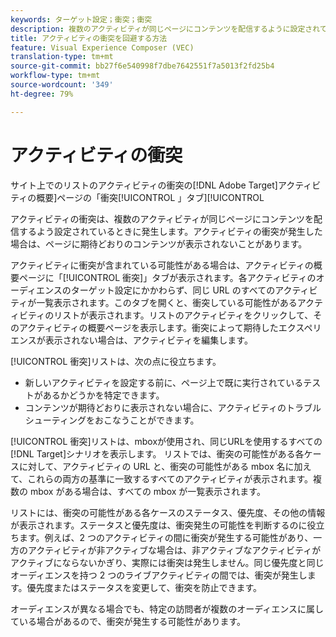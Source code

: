 ```yaml
---
keywords: ターゲット設定；衝突；衝突
description: 複数のアクティビティが同じページにコンテンツを配信するように設定されている場合、衝突が発生します。 Adobe Targetを使用する場合の衝突を回避する方法を説明します。
title: アクティビティの衝突を回避する方法
feature: Visual Experience Composer (VEC)
translation-type: tm+mt
source-git-commit: bb27f6e540998f7dbe7642551f7a5013f2fd25b4
workflow-type: tm+mt
source-wordcount: '349'
ht-degree: 79%

---
```



# アクティビティの衝突

サイト上でのリストのアクティビティの衝突の[!DNL Adobe Target]アクティビティの概要]ページの「衝突[!UICONTROL 」タブ][!UICONTROL 

アクティビティの衝突は、複数のアクティビティが同じページにコンテンツを配信するよう設定されているときに発生します。アクティビティの衝突が発生した場合は、ページに期待どおりのコンテンツが表示されないことがあります。

アクティビティに衝突が含まれている可能性がある場合は、アクティビティの概要ページに「[!UICONTROL 衝突]」タブが表示されます。各アクティビティのオーディエンスのターゲット設定にかかわらず、同じ URL のすべてのアクティビティが一覧表示されます。このタブを開くと、衝突している可能性があるアクティビティのリストが表示されます。リストのアクティビティをクリックして、そのアクティビティの概要ページを表示します。衝突によって期待したエクスペリエンスが表示されない場合は、アクティビティを編集します。

[!UICONTROL 衝突]リストは、次の点に役立ちます。

* 新しいアクティビティを設定する前に、ページ上で既に実行されているテストがあるかどうかを特定できます。
* コンテンツが期待どおりに表示されない場合に、アクティビティのトラブルシューティングをおこなうことができます。

[!UICONTROL 衝突]リストは、mboxが使用され、同じURLを使用するすべての[!DNL Target]シナリオを表示します。 リストでは、衝突の可能性がある各ケースに対して、アクティビティの URL と、衝突の可能性がある mbox 名に加えて、これらの両方の基準に一致するすべてのアクティビティが表示されます。複数の mbox がある場合は、すべての mbox が一覧表示されます。

リストには、衝突の可能性がある各ケースのステータス、優先度、その他の情報が表示されます。ステータスと優先度は、衝突発生の可能性を判断するのに役立ちます。例えば、2 つのアクティビティの間に衝突が発生する可能性があり、一方のアクティビティが非アクティブな場合は、非アクティブなアクティビティがアクティブにならないかぎり、実際には衝突は発生しません。同じ優先度と同じオーディエンスを持つ 2 つのライブアクティビティの間では、衝突が発生します。優先度またはステータスを変更して、衝突を防止できます。

オーディエンスが異なる場合でも、特定の訪問者が複数のオーディエンスに属している場合があるので、衝突が発生する可能性があります。
